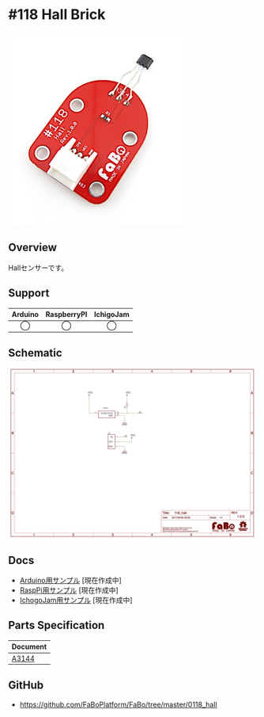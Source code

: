 # #118 Hall Brick

![](./img/118_hall.jpg)
<!--COLORME-->

## Overview
Hallセンサーです。

## Support
|Arduino|RaspberryPI|IchigoJam|
|:--:|:--:|:--:|
|◯|◯|◯|

## Schematic
![](./img/118_hall_sch.png)

## Docs

* [Arduino用サンプル](http://docs.fabo.io/fabo/arduino/brick_analog/118_brick_analog_hall.html) [現在作成中]
* [RaspPi用サンプル](http://docs.fabo.io/fabo/rasppi/brick_analog/118_brick_analog_hall.html) [現在作成中]
* [IchogoJam用サンプル](http://docs.fabo.io/fabo/ichigojam/brick_analog/118_brick_analog_hall.html) [現在作成中]

## Parts Specification
| Document |
|:--|
| [A3144](http://www.allegromicro.com/~/media/Files/Datasheets/A3141-2-3-4-Datasheet.ashx?la=en&hash=BDFBC7C77BB7B12835643BE0F99A3490376C46BB) |

## GitHub
- https://github.com/FaBoPlatform/FaBo/tree/master/0118_hall
